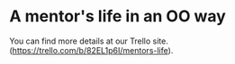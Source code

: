 # A mentor's life in an OO way

You can find more details at our Trello site. (https://trello.com/b/82EL1p6I/mentors-life).
